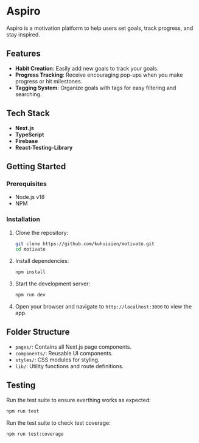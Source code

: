 # Aspiro

Aspiro is a motivation platform to help users set goals, track progress, and stay inspired.

## Features

- **Habit Creation**: Easily add new goals to track your goals.
- **Progress Tracking**: Receive encouraging pop-ups when you make progress or hit milestones.
- **Tagging System**: Organize goals with tags for easy filtering and searching.

## Tech Stack

- **Next.js**
- **TypeScript**
- **Firebase**
- **React-Testing-Library**

## Getting Started

### Prerequisites

- Node.js v18
- NPM

### Installation

1. Clone the repository:

   ```bash
   git clone https://github.com/kuhuisien/motivate.git
   cd motivate
   ```

2. Install dependencies:

   ```bash
   npm install
   ```

3. Start the development server:

   ```bash
   npm run dev
   ```

4. Open your browser and navigate to `http://localhost:3000` to view the app.

## Folder Structure

- `pages/`: Contains all Next.js page components.
- `components/`: Reusable UI components.
- `styles/`: CSS modules for styling.
- `lib/`: Utility functions and route definitions.

## Testing

Run the test suite to ensure everthing works as expected:

```bash
npm run test
```

Run the test suite to check test coverage:

```bash
npm run test:coverage
```
